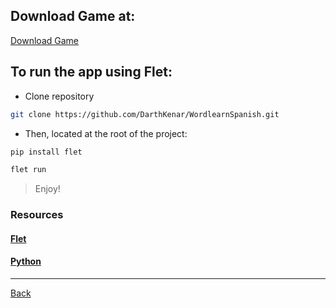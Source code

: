 ## Download Game at:

[Download Game](https://drive.google.com/file/d/10yQggzTwXuOGXo-ERM62WFxP_6eZvXBu/view?usp=drive_link)

## To run the app using Flet:

- Clone repository

```bash
git clone https://github.com/DarthKenar/WordlearnSpanish.git
```

- Then, located at the root of the project:

```bash
pip install flet
```

```bash
flet run
```

> Enjoy!

### Resources

#### [Flet](https://flet.dev/docs/)

#### [Python](https://docs.python.org/3/)

---

[Back](../../README.md)
